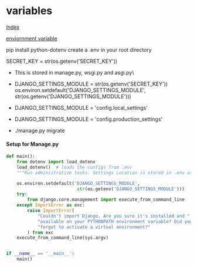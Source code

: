 # variables

[Index](index.md)

[enviornment variable](https://dev.to/earthcomfy/django-how-to-keep-secrets-safe-with-python-dotenv-5811)

pip install python-dotenv create a .env in your root directory

SECRET\_KEY = str(os.getenv('SECRET\_KEY'))

* This is stored in manage.py, wsgi.py and asgi.py\

* DJANGO\_SETTINGS\_MODULE = str(os.getenv('SECRET\_KEY')) os.environ.setdefault('DJANGO\_SETTINGS\_MODULE', str(os.getenv('DJANGO\_SETTINGS\_MODULE')))
* DJANGO\_SETTINGS\_MODULE = 'config.local\_settings'
* DJANGO\_SETTINGS\_MODULE = 'config.production\_settings'
* ./manage.py migrate

#### Setup for Manage.py

```Python
def main():
    from dotenv import load_dotenv
    load_dotenv()  # loads the configs from .env
    """Run administrative tasks. Settings Location is stored in .env as DJANGO_SETTINGS_MODULE"""

    os.environ.setdefault('DJANGO_SETTINGS_MODULE',
                           str(os.getenv('DJANGO_SETTINGS_MODULE')))
    try:
        from django.core.management import execute_from_command_line
    except ImportError as exc:
        raise ImportError(
            "Couldn't import Django. Are you sure it's installed and "
            "available on your PYTHONPATH environment variable? Did you "
            "forget to activate a virtual environment?"
        ) from exc
    execute_from_command_line(sys.argv)


if __name__ == '__main__':
    main()

```
